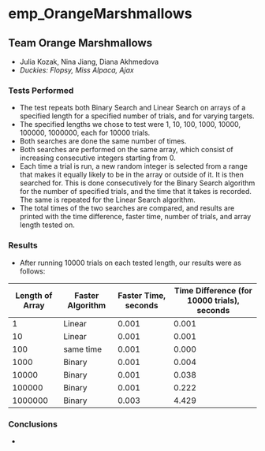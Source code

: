 # emp_OrangeMarshmallows

## Team Orange Marshmallows
* Julia Kozak, Nina Jiang, Diana Akhmedova 
* *Duckies: Flopsy, Miss Alpaca, Ajax*

### Tests Performed 
* The test repeats both Binary Search and Linear Search on arrays of a specified length for a specified number of trials, and for varying targets.
* The specified lengths we chose to test were 1, 10, 100, 1000, 10000, 100000, 1000000, each for 10000 trials.
* Both searches are done the same number of times.
* Both searches are performed on the same array, which consist of increasing consecutive integers starting from 0.
* Each time a trial is run, a new random integer is selected from a range that makes it equally likely to be in the array or outside of it. It is then searched for. This is done consecutively for the Binary Search algorithm for the number of specified trials, and the time that it takes is recorded. The same is repeated for the Linear Search algorithm.
* The total times of the two searches are compared, and results are printed with the time difference, faster time, number of trials, and array length tested on.

### Results
* After running 10000 trials on each tested length, our results were as follows:

| Length of Array | Faster Algorithm | Faster Time, seconds | Time Difference (for 10000 trials), seconds |
| ----------- | ----------- | ----------- | ----------- |
| 1 | Linear | 0.001 | 0.001 |
| 10 | Linear | 0.001 | 0.001 |
| 100 | same time | 0.001 | 0.000 |
| 1000 | Binary | 0.001 | 0.004 |
| 10000 | Binary | 0.001 | 0.038 |
| 100000 | Binary | 0.001 | 0.222 |
| 1000000 | Binary | 0.003 | 4.429 |


### Conclusions
* 
